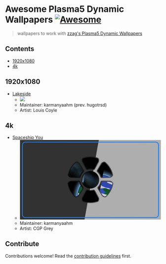# Awesome Plasma5 Dynamic Wallpapers [![Awesome](https://awesome.re/badge.svg)](https://awesome.re)

> wallpapers to work with [zzag's Plasma5 Dynamic Wallpapers](https://github.com/zzag/plasma5-wallpapers-dynamic)


## Contents

- [1920x1080](#1920x1080)
- [4k](#4k)


## 1920x1080

- [Lakeside](https://github.com/karmanyaahm/dynamicwallpaper-lakeside-louis-coyle)
  - ![](https://raw.githubusercontent.com/hugotrsd/dynamicwallpaper-lakeside-louis-coyle/master/contents/images/preview.jpg)
  - Maintainer: karmanyaahm (prev. hugotrsd)
  - Artist: Louis Coyle


 
## 4k

- [Spaceship You](https://github.com/karmanyaahm/plasma5-wallpapers-dynamic-spaceship-you-creative)
  - ![](https://raw.githubusercontent.com/karmanyaahm/plasma5-wallpapers-dynamic-spaceship-you-creative/master/contents/images/preview.jpg)
  - Maintainer: karmanyaahm
  - Artist: CGP Grey


## Contribute

Contributions welcome! Read the [contribution guidelines](contributing.md) first.

